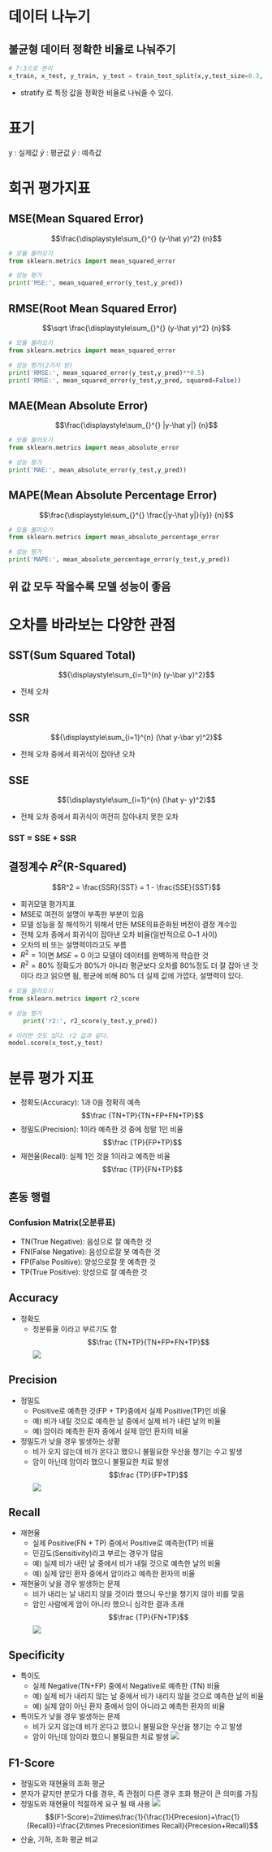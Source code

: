 
# 데이터 나누기

## 불균형 데이터 정확한 비율로 나눠주기
```python
# 7:3으로 분리
x_train, x_test, y_train, y_test = train_test_split(x,y,test_size=0.3, random_state=42, stratify=y)
```
- stratify 로 특정 값을 정확한 비율로 나눠줄 수 있다.




# 표기
y : 실제값
$\bar y$ : 평균값
$\hat{y}$ : 예측값



# 회귀 평가지표
## MSE(Mean Squared Error)

$$\frac{\displaystyle\sum_{}^{} (y-\hat y)^2} {n}$$
```python
# 모듈 불러오기
from sklearn.metrics import mean_squared_error

# 성능 평가
print('MSE:', mean_squared_error(y_test,y_pred))
```
## RMSE(Root Mean Squared Error)
$$\sqrt \frac{\displaystyle\sum_{}^{} (y-\hat y)^2} {n}$$
```python
# 모듈 불러오기
from sklearn.metrics import mean_squared_error

# 성능 평가(2가지 방)
print('RMSE:', mean_squared_error(y_test,y_pred)**0.5)
print('RMSE:', mean_squared_error(y_test,y_pred, squared=False))
```
## MAE(Mean Absolute Error)
$$\frac{\displaystyle\sum_{}^{} |y-\hat y|} {n}$$
```python
# 모듈 불러오기
from sklearn.metrics import mean_absolute_error

# 성능 평가
print('MAE:', mean_absolute_error(y_test,y_pred))
```
## MAPE(Mean Absolute Percentage Error)

$$\frac{\displaystyle\sum_{}^{} \frac{|y-\hat y|}{y}} {n}$$
```python
# 모듈 불러오기
from sklearn.metrics import mean_absolute_percentage_error

# 성능 평가
print('MAPE:', mean_absolute_percentage_error(y_test,y_pred))
```

## 위 값 모두 작을수록 모델 성능이 좋음



# 오차를 바라보는 다양한 관점

## SST(Sum Squared Total)
$${\displaystyle\sum_{i=1}^{n} (y-\bar y)^2}$$
- 전체 오차
## SSR
$${\displaystyle\sum_{i=1}^{n} (\hat y-\bar y)^2}$$
- 전체 오차 중에서 회귀식이 잡아낸 오차

## SSE
$${\displaystyle\sum_{i=1}^{n} (\hat y- y)^2}$$
- 전체 오차 중에서 회귀식이 여전히 잡아내지 못한 오차

### SST = SSE + SSR


## 결정계수 $R^2$(R-Squared)

$$R^2 = \frac{SSR}{SST} = 1 - \frac{SSE}{SST}$$
- 회귀모델 평가지표
- MSE로 여전히 설명이 부족한 부분이 있음
- 모델 성능을 잘 해석하기 위해서 만든 MSE의표준화된 버전이 결정 계수임
- 전체 오차 중에서 회귀식이 잡아낸 오차 비율(일반적으로 0~1 사이)
- 오차의 비 또는 설명력이라고도 부름
- $R^2=1$이면 $MSE = 0$ 이고 모델이 데이터를 완벽하게 학습한 것
- $R^2=80\%$ 정확도가 80%가 아니라 평균보다 오차를 80%정도 더 잘 잡아 낸 것이다 라고 읽으면 됨, 평균에 비해 80% 더 실제 값에 가깝다, 설명력이 있다.
```python
# 모듈 불러오기
from sklearn.metrics import r2_score

# 성능 평가
	print('r2:', r2_score(y_test,y_pred))

# 이러한 것도 있다. r2 값과 같다.
model.score(x_test,y_test)
```





# 분류 평가 지표

- 정확도(Accuracy): 1과 0을 정확히 예측
$$\frac {TN+TP}{TN+FP+FN+TP}$$
- 정밀도(Precision): 1이라 예측한 것 중에 정말 1인 비율
$$\frac {TP}{FP+TP}$$
- 재현율(Recall): 실제 1인 것을 1이라고 예측한 비율
$$\frac {TP}{FN+TP}$$
## 혼동 행렬

### Confusion Matrix(오분류표)

- TN(True Negative): 음성으로 잘 예측한 것
- FN(False Negative): 음성으로잘 봇 예측한 것 
- FP(False Positive): 양성으로잘 못 예측한 것
- TP(True Positive): 양성으로 잘 예측한 것


## Accuracy
- 정확도
	- 정분류율 이라고 부르기도 함
$$\frac {TN+TP}{TN+FP+FN+TP}$$
![](https://i.imgur.com/dTNtcqF.png)

## Precision
- 정밀도
	- Positive로 예측한 것(FP + TP)중에서 실제 Positive(TP)인 비율
	- 예) 비가 내릴 것으로 예측한 날 중에서 실제 비가 내린 날의 비율
	- 예) 암이라 예측한 환자 중에서 실제 암인 환자의 비율
- 정밀도가 낮을 경우 발생하는 상황
	- 비가 오지 않는데 비가 온다고 했으니 불필요한 우산을 챙기는 수고 발생
	- 암이 아닌데 암이라 했으니 불필요한 치료 발생
$$\frac {TP}{FP+TP}$$
![](https://i.imgur.com/J1HiXtt.png)

## Recall
- 재현율
	- 실제 Positive(FN + TP) 중에서 Positive로 예측한(TP) 비율
	- 민감도(Sensitivity)라고 부르는 경우가 많음
	- 예) 실제 비가 내린 날 중에서 비가 내릴 것으로 예측한 날의 비율
	- 예) 실제 암인 환자 중에서 암이라고 예측한 환자의 비율
- 재현율이 낮을 경우 발생하는 문제
	- 비가 내리는 날 내리지 않을 것이라 했으니 우산을 챙기지 않아 비를 맞음
	- 암인 사람에게 암이 아니라 했으니 심각한 결과 초래
$$\frac {TP}{FN+TP}$$
![](https://i.imgur.com/hFiu3n0.png)



## Specificity
- 특이도
	- 실제 Negative(TN+FP) 중에서 Negative로 예측한 (TN) 비율
	- 예) 실제 비가 내리지 않는 날 중에서 비가 내리지 않을 것으로 예측한 날의 비율
	- 예) 실제 암이 아닌 환자 중에서 암이 아니라고 예측한 환자의 비율
- 특이도가 낮을 경우 발생하는 문제
	- 비가 오지 않는데 비가 온다고 했으니 불필요한 우산을 챙기는 수고 발생
	- 암이 아닌데 암이라 했으니 불필요한 치료 발생
![](https://i.imgur.com/4f5ZZbY.png)


## F1-Score

- 정밀도와 재현율의 조화 평균
- 분자가 같지만 분모가 다를 경우, 즉 관점이 다른 경우 조화 평균이 큰 의미를 가짐
- 정밀도와 재현율이 적절하게 요구 될 때 사용
![](https://i.imgur.com/bF2XSvs.png)
$$(F1-Score)=2\times\frac{1}{\frac{1}{Precesion}+\frac{1}{Recall}}=\frac{2\times Precesion\times Recall}{Precesion+Recall}$$
- 산술, 기하, 조화 평균 비교



